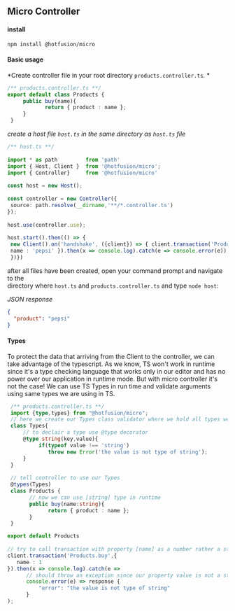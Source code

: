 ## Micro Controller  
  
  
#### install  
``npm install @hotfusion/micro``  
  
#### Basic usage  
  
  
*Create controller file in your root directory `products.controller.ts`. *  
```ts  
/** products.controller.ts **/  
export default class Products {  
     public buy(name){  
            return { product : name }; 
     }
 }  
```  
  
*create a host file `host.ts` in the same directory as `host.ts` file*  
```ts  
/** host.ts **/  
  
import * as path         from 'path'  
import { Host, Client }  from '@hotfusion/micro';  
import { Controller}     from '@hotfusion/micro'  
  
const host = new Host();  
  
const controller = new Controller({  
 source: path.resolve(__dirname,'**/*.controller.ts')  
});  
  
host.use(controller.use);  
  
host.start().then(() => {  
 new Client().on('handshake', ({client}) => { client.transaction('Products.buy',{  
 name : 'pepsi' }).then(x => console.log).catch(e => console.error(e));  
 })})  
```  
  
after all files have been created, open your command prompt and navigate to the   
directory where `host.ts` and `products.controller.ts` and type `node host`:  
  
*JSON response*  
  
```json  
{  
  "product": "pepsi"  
}  
```  
  
#### Types  
To protect the data that arriving from the Client to the controller, we can take advantage of the typescript. As we know, TS won't work in runtime since it's a type checking language that works only in our editor and has no power over our application in runtime mode. But with micro controller it's not the case! We can use TS Types in run time and validate arguments using same types we are using in TS.
```ts  
 /** products.controller.ts **/ 
 import {type,types} from "@hotfusion/micro"; 
 // here we create our Types class validator where we hold all types we need to validate them 
 class Types{ 
     // to declair a type use @type decorator
     @type string(key,value){  
          if(typeof value !== 'string') 
             throw new Error('the value is not type of string'); 
     } 
 }  
 
 // tell controller to use our Types
 @types(Types) 
 class Products { 
       // now we can use [string] type in runtime
       public buy(name:string){  
             return { product : name }; 
       } 
 } 

export default Products 
  
// try to call transaction with property [name] as a number rather a string:  
client.transaction('Products.buy',{  
   name : 1 
}).then(x => console.log).catch(e => 
      // should throw an exception since our property value is not a string
      console.error(e) => response {  
          "error": "the value is not type of string"  
      }  
);  
```  